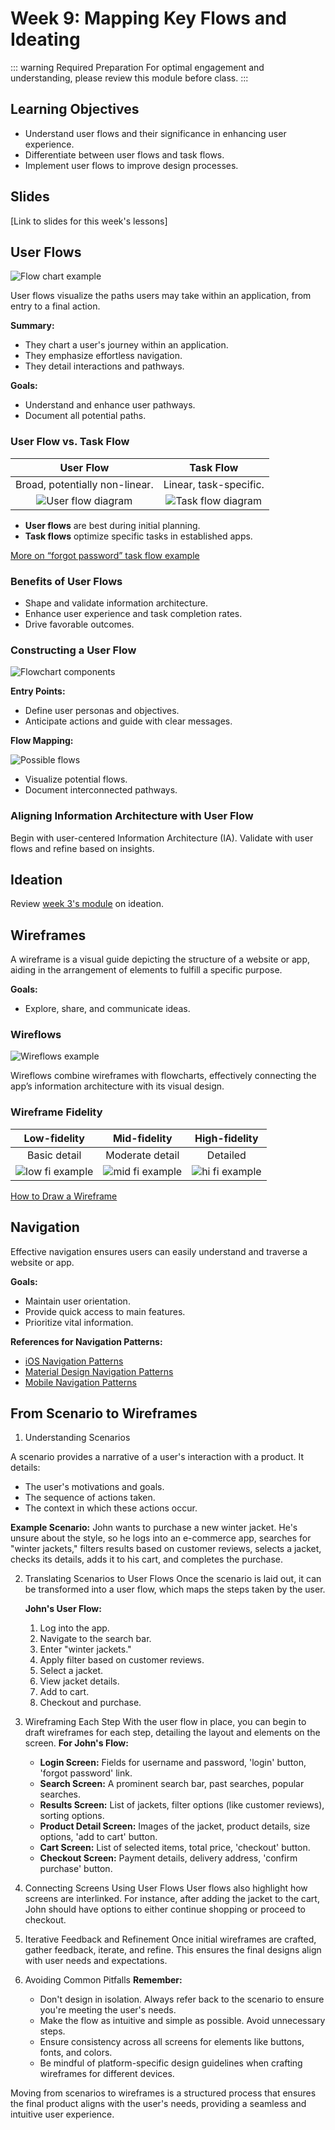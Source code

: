 # Week 9: Mapping Key Flows and Ideating

::: warning Required Preparation
For optimal engagement and understanding, please review this module before class.
:::

## Learning Objectives

- Understand user flows and their significance in enhancing user experience.
- Differentiate between user flows and task flows.
- Implement user flows to improve design processes.

## Slides

[Link to slides for this week's lessons]

## User Flows

![Flow chart example](./user-flow.png)

User flows visualize the paths users may take within an application, from entry to a final action.

**Summary:**

- They chart a user's journey within an application.
- They emphasize effortless navigation.
- They detail interactions and pathways.

**Goals:**

- Understand and enhance user pathways.
- Document all potential paths.

### User Flow vs. Task Flow

|                 **User Flow**                 |                 **Task Flow**                 |
| :-------------------------------------------: | :-------------------------------------------: |
|        Broad, potentially non-linear.         |            Linear, task-specific.             |
| ![User flow diagram](./user-flow-diagram.png) | ![Task flow diagram](./task-flow-diagram.png) |

- **User flows** are best during initial planning.
- **Task flows** optimize specific tasks in established apps.

[More on “forgot password” task flow example](https://uxplanet.org/ux-glossary-task-flows-user-flows-flowcharts-and-some-new-ish-stuff-2321044d837d)

### Benefits of User Flows

- Shape and validate information architecture.
- Enhance user experience and task completion rates.
- Drive favorable outcomes.

### Constructing a User Flow

![Flowchart components](./flowchart-components.png)

**Entry Points:**

- Define user personas and objectives.
- Anticipate actions and guide with clear messages.

**Flow Mapping:**

![Possible flows](./possible-flows.png)

- Visualize potential flows.
- Document interconnected pathways.

### Aligning Information Architecture with User Flow

Begin with user-centered Information Architecture (IA). Validate with user flows and refine based on insights.

## Ideation

Review [week 3's module]() on ideation.

## Wireframes

A wireframe is a visual guide depicting the structure of a website or app, aiding in the arrangement of elements to fulfill a specific purpose.

**Goals:**

- Explore, share, and communicate ideas.

### Wireflows

![Wireflows example](./wireflows.png)

Wireflows combine wireframes with flowcharts, effectively connecting the app’s information architecture with its visual design.

### Wireframe Fidelity

|    Low-fidelity     |    Mid-fidelity     |   High-fidelity    |
| :-----------------: | :-----------------: | :----------------: |
|    Basic detail     |   Moderate detail   |      Detailed      |
| ![low fi example]() | ![mid fi example]() | ![hi fi example]() |

[How to Draw a Wireframe](https://www.nngroup.com/articles/draw-wireframe-even-if-you-cant-draw/)

## Navigation

Effective navigation ensures users can easily understand and traverse a website or app.

**Goals:**

- Maintain user orientation.
- Provide quick access to main features.
- Prioritize vital information.

**References for Navigation Patterns:**

- [iOS Navigation Patterns](https://developer.apple.com/design/human-interface-guidelines/navigation-and-search)
- [Material Design Navigation Patterns](https://m1.material.io/patterns/navigation.html)
- [Mobile Navigation Patterns](https://www.nngroup.com/articles/mobile-navigation-patterns/)

## From Scenario to Wireframes

1. Understanding Scenarios

A scenario provides a narrative of a user's interaction with a product. It details:

- The user's motivations and goals.
- The sequence of actions taken.
- The context in which these actions occur.

**Example Scenario:**
John wants to purchase a new winter jacket. He's unsure about the style, so he logs into an e-commerce app, searches for "winter jackets," filters results based on customer reviews, selects a jacket, checks its details, adds it to his cart, and completes the purchase.

2. Translating Scenarios to User Flows
   Once the scenario is laid out, it can be transformed into a user flow, which maps the steps taken by the user.

   **John's User Flow:**

   1. Log into the app.
   2. Navigate to the search bar.
   3. Enter "winter jackets."
   4. Apply filter based on customer reviews.
   5. Select a jacket.
   6. View jacket details.
   7. Add to cart.
   8. Checkout and purchase.

3. Wireframing Each Step
   With the user flow in place, you can begin to draft wireframes for each step, detailing the layout and elements on the screen.
   **For John's Flow:**

   - **Login Screen:** Fields for username and password, 'login' button, 'forgot password' link.
   - **Search Screen:** A prominent search bar, past searches, popular searches.
   - **Results Screen:** List of jackets, filter options (like customer reviews), sorting options.
   - **Product Detail Screen:** Images of the jacket, product details, size options, 'add to cart' button.
   - **Cart Screen:** List of selected items, total price, 'checkout' button.
   - **Checkout Screen:** Payment details, delivery address, 'confirm purchase' button.

4. Connecting Screens Using User Flows
   User flows also highlight how screens are interlinked. For instance, after adding the jacket to the cart, John should have options to either continue shopping or proceed to checkout.

5. Iterative Feedback and Refinement
   Once initial wireframes are crafted, gather feedback, iterate, and refine. This ensures the final designs align with user needs and expectations.

6. Avoiding Common Pitfalls
   **Remember:**
   - Don't design in isolation. Always refer back to the scenario to ensure you're meeting the user's needs.
   - Make the flow as intuitive and simple as possible. Avoid unnecessary steps.
   - Ensure consistency across all screens for elements like buttons, fonts, and colors.
   - Be mindful of platform-specific design guidelines when crafting wireframes for different devices.

Moving from scenarios to wireframes is a structured process that ensures the final product aligns with the user's needs, providing a seamless and intuitive user experience.
